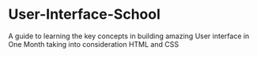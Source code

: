 # User-Interface-School
A guide to learning the key concepts in building amazing User interface in One Month taking into consideration HTML and CSS
